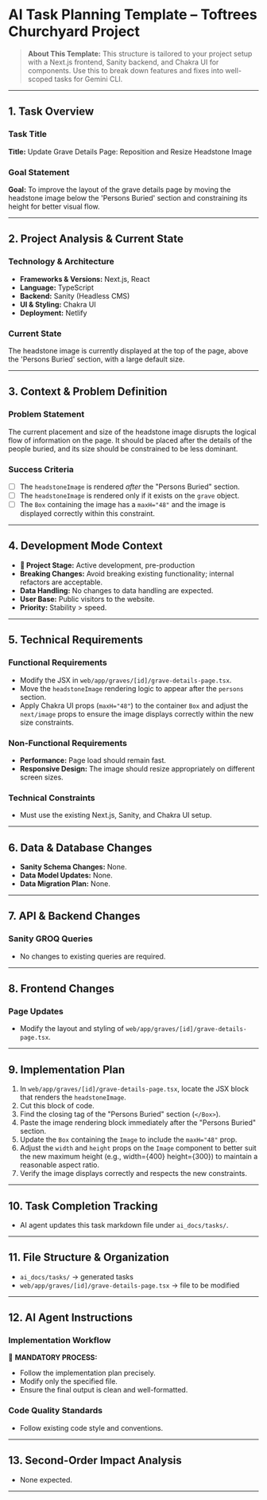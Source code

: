 # AI Task Planning Template – Toftrees Churchyard Project

> **About This Template:** This structure is tailored to your project setup with a Next.js frontend, Sanity backend, and Chakra UI for components. Use this to break down features and fixes into well-scoped tasks for Gemini CLI.

---

## 1. Task Overview

### Task Title
**Title:** Update Grave Details Page: Reposition and Resize Headstone Image

### Goal Statement
**Goal:** To improve the layout of the grave details page by moving the headstone image below the 'Persons Buried' section and constraining its height for better visual flow.

---

## 2. Project Analysis & Current State

### Technology & Architecture
- **Frameworks & Versions:** Next.js, React
- **Language:** TypeScript
- **Backend:** Sanity (Headless CMS)
- **UI & Styling:** Chakra UI
- **Deployment:** Netlify

### Current State
The headstone image is currently displayed at the top of the page, above the 'Persons Buried' section, with a large default size.

---

## 3. Context & Problem Definition

### Problem Statement
The current placement and size of the headstone image disrupts the logical flow of information on the page. It should be placed after the details of the people buried, and its size should be constrained to be less dominant.

### Success Criteria
- [ ] The `headstoneImage` is rendered *after* the "Persons Buried" section.
- [ ] The `headstoneImage` is rendered only if it exists on the `grave` object.
- [ ] The `Box` containing the image has a `maxH="48"` and the image is displayed correctly within this constraint.

---

## 4. Development Mode Context

- **🚨 Project Stage:** Active development, pre-production
- **Breaking Changes:** Avoid breaking existing functionality; internal refactors are acceptable.
- **Data Handling:** No changes to data handling are expected.
- **User Base:** Public visitors to the website.
- **Priority:** Stability > speed.

---

## 5. Technical Requirements

### Functional Requirements
- Modify the JSX in `web/app/graves/[id]/grave-details-page.tsx`.
- Move the `headstoneImage` rendering logic to appear after the `persons` section.
- Apply Chakra UI props (`maxH="48"`) to the container `Box` and adjust the `next/image` props to ensure the image displays correctly within the new size constraints.

### Non-Functional Requirements
- **Performance:** Page load should remain fast.
- **Responsive Design:** The image should resize appropriately on different screen sizes.

### Technical Constraints
- Must use the existing Next.js, Sanity, and Chakra UI setup.

---

## 6. Data & Database Changes

- **Sanity Schema Changes:** None.
- **Data Model Updates:** None.
- **Data Migration Plan:** None.

---

## 7. API & Backend Changes

### Sanity GROQ Queries
- No changes to existing queries are required.

---

## 8. Frontend Changes

### Page Updates
- Modify the layout and styling of `web/app/graves/[id]/grave-details-page.tsx`.

---

## 9. Implementation Plan
1.  In `web/app/graves/[id]/grave-details-page.tsx`, locate the JSX block that renders the `headstoneImage`.
2.  Cut this block of code.
3.  Find the closing tag of the "Persons Buried" section (`</Box>`).
4.  Paste the image rendering block immediately after the "Persons Buried" section.
5.  Update the `Box` containing the `Image` to include the `maxH="48"` prop.
6.  Adjust the `width` and `height` props on the `Image` component to better suit the new maximum height (e.g., width={400} height={300}) to maintain a reasonable aspect ratio.
7.  Verify the image displays correctly and respects the new constraints.

---

## 10. Task Completion Tracking
- AI agent updates this task markdown file under `ai_docs/tasks/`.

---

## 11. File Structure & Organization
- `ai_docs/tasks/` → generated tasks
- `web/app/graves/[id]/grave-details-page.tsx` → file to be modified

---

## 12. AI Agent Instructions

### Implementation Workflow
🎯 **MANDATORY PROCESS:**
- Follow the implementation plan precisely.
- Modify only the specified file.
- Ensure the final output is clean and well-formatted.

### Code Quality Standards
- Follow existing code style and conventions.

---

## 13. Second-Order Impact Analysis
- None expected.

---
